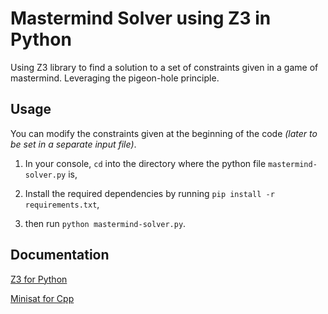 # Mastermind Solver using Z3 in Python

Using Z3 library to find a solution to a set of constraints given in a game of mastermind. 
Leveraging the pigeon-hole principle.

## Usage
You can modify the constraints given at the beginning of the code _(later to be set in a separate input file)_.

1. In your console, `cd` into the directory where the python file `mastermind-solver.py` is, 

2. Install the required dependencies by running `pip install -r requirements.txt`,

3. then run `python mastermind-solver.py`.

## Documentation
[Z3 for Python](https://ericpony.github.io/z3py-tutorial/guide-examples.htm#:~:text=Z3%20supports%20Boolean%20operators%3A%20And,simple%20set%20of%20Boolean%20constraints.&text=The%20Python%20Boolean%20constants%20True,to%20build%20Z3%20Boolean%20expressions.)

[Minisat for Cpp](https://c-cube.github.io/ocaml-minisat/minisat/Minisat/Lit/index.html)
